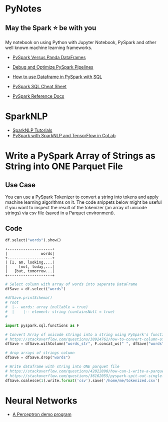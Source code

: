 # PyNotes

## May the Spark :star: be with you

My notebook on using Python with Jupyter Notebook, PySpark and other well known machine learning frameworks.

- [PySpark Versus Panda DataFrames](PySpark_VS_Panda_DataFrame/PySpark.md)

- [Debug and Optimize PySpark Pipelines](DebugPySpark/Readme.md)

- [How to use Dataframe in PySpark with SQL](https://www.jie-tao.com/how-to-use-dataframe-in-pyspark/)

- [PySpark SQL Cheat Sheet](https://www.datacamp.com/community/blog/pyspark-sql-cheat-sheet)

- [PySpark Reference Docs](http://spark.apache.org/docs/2.1.0/api/python/pyspark.sql.html)

# SparkNLP
- [SparkNLP Tutorials](https://github.com/JohnSnowLabs/spark-nlp-workshop/tree/master/tutorials)
- [PySpark with SparkNLP and TensorFlow in CoLab](https://github.com/Dirkster99/PyNotes/blob/master/PySpark_SparkNLP/TestSparkNLP.ipynb)

# Write a PySpark Array of Strings as String into ONE Parquet File

## Use Case

You can use a PySpark Tokenizer to convert a string into tokens and apply machine learning algorithms on it. The code snippets below might be useful if you want to inspect the result of the tokenizer (an array of unicode strings) via csv file (saved in a Parquet environment).

## Code
```Python
df.select("words").show()
```

```
+--------------------+
|               words|
+--------------------+
| [I, am, looking,...|
|     [not, today,...|
|   [but, tomorrow...|
+--------------------+
```



```Python
# Select column with array of words into seperate DataFrame
dfSave = df.select("words")

#dfSave.printSchema()
# root
#  |-- words: array (nullable = true)
#  |    |-- element: string (containsNull = true)
#

import pyspark.sql.functions as F

# Convert Array of unicode strings into a string using PySpark's function
# https://stackoverflow.com/questions/38924762/how-to-convert-column-of-arrays-of-strings-to-strings
dfSave = dfSave.withColumn("words_str", F.concat_ws(" ", dfSave["words"]))

# drop arrays of strings column
dfSave = dfSave.drop("words")

# Write dataframe with string into ONE parquet file
# https://stackoverflow.com/questions/42022890/how-can-i-write-a-parquet-file-using-spark-pyspark
# https://stackoverflow.com/questions/36162055/pyspark-spit-out-single-file-when-writing-instead-of-multiple-part-files
dfSave.coalesce(1).write.format('csv').save('/home/me/tokenized.csv')
```

# Neural Networks

- [A Perceptron demo program](NeuralNetworks/00_PerceptronDemo/Readme.md)

